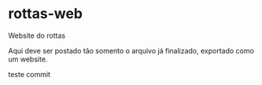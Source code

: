# rottas-web
Website do rottas

Aqui deve ser postado tão somento o arquivo já finalizado, exportado como um website.

teste commit
